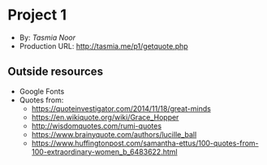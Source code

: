 # Project 1
+ By: *Tasmia Noor*
+ Production URL: <http://tasmia.me/p1/getquote.php>
 ## Outside resources
+ Google Fonts
+ Quotes from:
  + <https://quoteinvestigator.com/2014/11/18/great-minds>
  + <https://en.wikiquote.org/wiki/Grace_Hopper>
  + <http://wisdomquotes.com/rumi-quotes>
  + <https://www.brainyquote.com/authors/lucille_ball>
  + <https://www.huffingtonpost.com/samantha-ettus/100-quotes-from-100-extraordinary-women_b_6483622.html>

